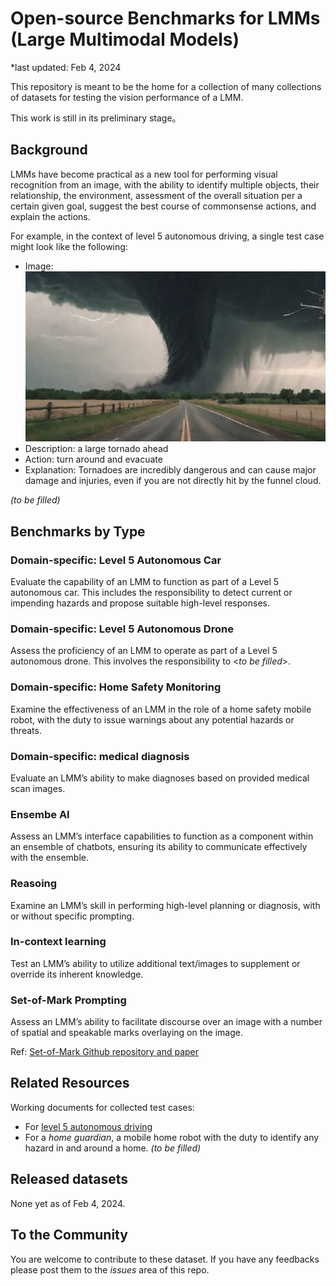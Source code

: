 # Open-source Benchmarks for LMMs (Large Multimodal Models)

*last updated: Feb 4, 2024

This repository is meant to be the home for a collection of many collections of datasets for testing the vision performance of a LMM.

This work is still in its preliminary stage。

## Background

LMMs have become practical as a new tool for performing visual recognition from an image, with the ability to identify multiple objects, their relationship, the environment, assessment of the overall situation per a certain given goal, suggest the best course of commonsense actions, and explain the actions.

For example, in the context of level 5 autonomous driving, a single test case might look like the following:

- Image: ![tornado](images/tornado2.jpg)
- Description: a large tornado ahead
- Action: turn around and evacuate
- Explanation: Tornadoes are incredibly dangerous and can cause major damage and injuries, even if you are not directly hit by the funnel cloud.

*(to be filled)*

## Benchmarks by Type

### Domain-specific: Level 5 Autonomous Car

Evaluate the capability of an LMM to function as part of a Level 5 autonomous car. This includes the responsibility to detect current or impending hazards and propose suitable high-level responses.

### Domain-specific: Level 5 Autonomous Drone

Assess the proficiency of an LMM to operate as part of a Level 5 autonomous drone. This involves the responsibility to <*to be filled*>.

### Domain-specific: Home Safety Monitoring

Examine the effectiveness of an LMM in the role of a home safety mobile robot, with the duty to issue warnings about any potential hazards or threats.

### Domain-specific: medical diagnosis

Evaluate an LMM’s ability to make diagnoses based on provided medical scan images.

### Ensembe AI

Assess an LMM’s interface capabilities to function as a component within an ensemble of chatbots, ensuring its ability to communicate effectively with the ensemble.

### Reasoing

Examine an LMM’s skill in performing high-level planning or diagnosis, with or without specific prompting.

### In-context learning

Test an LMM’s ability to utilize additional text/images to supplement or override its inherent knowledge.

### Set-of-Mark Prompting

Assess an LMM’s ability to facilitate discourse over an image with a number of spatial and speakable marks overlaying on the image.

Ref: [Set-of-Mark Github repository and paper](https://github.com/microsoft/SoM)

## Related Resources

Working documents for collected test cases:

- For [level 5 autonomous driving](https://github.com/kaihuchen/AutonomousBackseatDriver)
- For a *home guardian*, a mobile home robot with the duty to identify any hazard in and around a home.
*(to be filled)* 

## Released datasets

None yet as of Feb 4, 2024.

## To the Community

You are welcome to contribute to these dataset. If you have any feedbacks please post them to the *issues* area of this repo.

